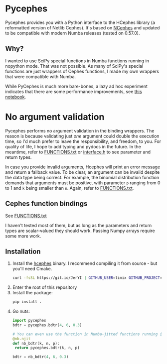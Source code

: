# Pycephes

Pycephes provides you with a Python interface to the HCephes library (a reformatted version of Netlib Cephes). It's based on [NCephes](https://github.com/limix/ncephes/tree/master) and updated to be compatible with modern Numba releases (tested on 0.57.0).

## Why?
I wanted to use SciPy special functions in Numba functions running in nopython mode. That was not possible. As many of SciPy's special functions are just wrappers of Cephes functions, I made my own wrappers that were compatible with Numba.

While PyCephes is much more bare-bones, a lazy ad hoc experiment indicates that there are some performance improvements, see [this notebook](/workspaces/pycephes/test.ipynb).

# No argument validation
Pycephes performs no argument validation in the binding wrappers. The reason is because validating just *one* argument could double the execution time, so I'd much prefer to leave the responsibility, and freedom, to you. For quality of life, I hope to add typing and pydocs in the future. In the meantime, refer to [FUNCTIONS.txt](./FUNCTIONS.txt) or [interface.h](pycephes/interface.h) to see parameter and return types.

In case you provide invalid arguments, Hcephes will print an error message and return a fallback value. To be clear, an argument can be invalid despite the data type being correct. For example, the binomial distribution function demands that arguments must be positive, with parameter `p` ranging from 0 to 1 and `k` being smaller than `n`. Again, refer to [FUNCTIONS.txt](./FUNCTIONS.txt).

## Cephes function bindings
See [FUNCTIONS.txt](./FUNCTIONS.txt)

I haven't tested most of them, but as long as the parameters and return types are scalar-valued they should work. Passing Numpy arrays require some more work.

## Installation
1. Install the [hcephes](https://github.com/limix/hcephes) binary. I recommend compiling it from source - but you'll need Cmake.
   ```sh
   curl -fsSL https://git.io/JerYI | GITHUB_USER=limix GITHUB_PROJECT=hcephes bash
   ```
2. Enter the root of this repository
3. Install the package:
   ```sh
   pip install .
   ```
4. Go nuts:
    ```python
   import pycephes
   bdtr = pycephes.bdtr(4, 6, 0.3)

   # You can even use the function in Numba-jitted functions running in nopython mode:
   @nb.njit
   def nb_bdtr(k, n, p):
     return pycephes.bdtr(k, n, p)

   bdtr = nb_bdtr(4, 6, 0.3)
   ```

